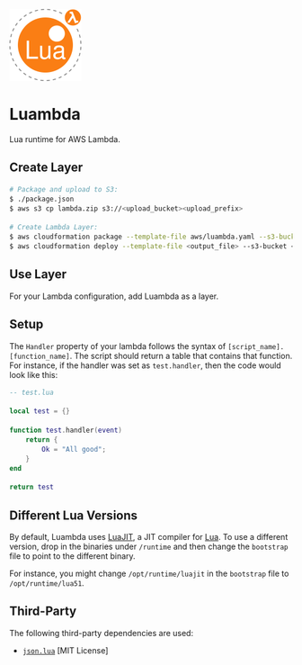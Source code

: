 ![logo](imgs/logo_128.png)

# Luambda

Lua runtime for AWS Lambda.

## Create Layer

```sh
# Package and upload to S3:
$ ./package.json
$ aws s3 cp lambda.zip s3://<upload_bucket><upload_prefix>

# Create Lambda Layer:
$ aws cloudformation package --template-file aws/luambda.yaml --s3-bucket <bucket> --s3-prefix <prefix> --output-template-file <output_file>
$ aws cloudformation deploy --template-file <output_file> --s3-bucket <bucket> --s3-prefix <prefix> --stack-name LuambdaLayer --parameter-override S3Bucket=<upload_bucket> S3Key=<upload_prefix>
```

## Use Layer

For your Lambda configuration, add Luambda as a layer.

## Setup

The `Handler` property of your lambda follows the syntax of `[script_name].[function_name]`. The script should return a table that contains that function. For instance, if the handler was set as `test.handler`, then the code would look like this:

```lua
-- test.lua

local test = {}

function test.handler(event)
	return {
		Ok = "All good";
	}
end

return test
```

## Different Lua Versions

By default, Luambda uses [LuaJIT](https://luajit.org/), a JIT compiler for [Lua](https://www.lua.org/). To use a different version, drop in the binaries under `/runtime` and then change the `bootstrap` file to point to the different binary.

For instance, you might change `/opt/runtime/luajit` in the `bootstrap` file to `/opt/runtime/lua51`.

## Third-Party

The following third-party dependencies are used:

- [`json.lua`](https://github.com/rxi/json.lua) [MIT License]